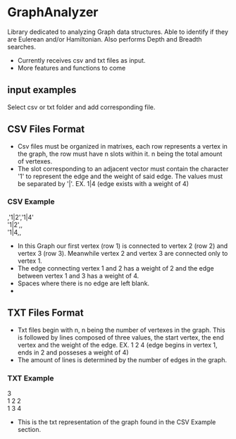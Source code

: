 # GraphAnalyzer
Library dedicated to analyzing Graph data structures. Able to identify if they are Eulerean and/or Hamiltonian. Also performs Depth and Breadth searches.
- Currently receives csv and txt files as input.
- More features and functions to come

## input examples
Select csv or txt folder and add corresponding file.

## CSV Files Format
- Csv files must be organized in matrixes, each row represents a vertex in the graph, the row must have n slots within it. n being the total amount of vertexes.
- The slot corresponding to an adjacent vector must contain the character '1' to represent the edge and the weight of said edge. The values must be separated by '|'. EX. 1|4 (edge exists with a weight of 4)

### CSV Example
,'1|2','1|4'<br>
'1|2',, <br>
'1|4,, <br>
- In this Graph our first vertex (row 1) is connected to vertex 2 (row 2) and vertex 3 (row 3). Meanwhile vertex 2 and vertex 3 are connected only to vertex 1.
- The edge connecting vertex 1 and 2 has a weight of 2 and the edge between vertex 1 and 3 has a weight of 4.
- Spaces where there is no edge are left blank.
-

## TXT Files Format
- Txt files begin with n, n being the number of vertexes in the graph. This is followed by lines composed of three values, the start vertex, the end vertex and the weight of the edge. EX. 1 2 4 (edge begins in vertex 1, ends in 2 and posseses a weight of 4)
- The amount of lines is determined by the number of edges in the graph.

### TXT Example
3<br>
1 2 2<br>
1 3 4<br>

- This is the txt representation of the graph found in the CSV Example section.

